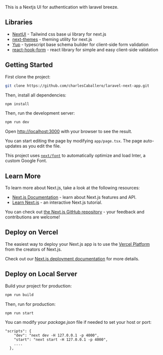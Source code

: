 This is a Nextjs UI for authentication with laravel breeze.

## Libraries

- [NextUI](https://nextui.org/docs/guide/installation) - Tailwind css base ui library for next.js <br>
- [next-themes](https://nextui.org/docs/guide/installation) - theming utility for next.js <br>
- [Yup](https://www.npmjs.com/package/yup) - typescript base schema builder for client-side form validation <br>
- [react-hook-form](https://react-hook-form.com/) - react library for simple and easy client-side validation<br>

## Getting Started

First clone the project:

```bash
git clone https://github.com/charlesCaballero/laravel-next-app.git
```

Then, install all dependencies:

```bash
npm install
```

Then, run the development server:

```bash
npm run dev
```

Open [http://localhost:3000](http://localhost:3000) with your browser to see the result.

You can start editing the page by modifying `app/page.tsx`. The page auto-updates as you edit the file.

This project uses [`next/font`](https://nextjs.org/docs/basic-features/font-optimization) to automatically optimize and load Inter, a custom Google Font.

## Learn More

To learn more about Next.js, take a look at the following resources:

- [Next.js Documentation](https://nextjs.org/docs) - learn about Next.js features and API.
- [Learn Next.js](https://nextjs.org/learn) - an interactive Next.js tutorial.

You can check out [the Next.js GitHub repository](https://github.com/vercel/next.js/) - your feedback and contributions are welcome!

## Deploy on Vercel

The easiest way to deploy your Next.js app is to use the [Vercel Platform](https://vercel.com/new?utm_medium=default-template&filter=next.js&utm_source=create-next-app&utm_campaign=create-next-app-readme) from the creators of Next.js.

Check out our [Next.js deployment documentation](https://nextjs.org/docs/deployment) for more details.

## Deploy on Local Server

Build your project for production:

```bash
npm run build
```

Then, run for production:

```bash
npm run start
```

You can modify your _package.json_ file if needed to set your host or port: <br>

```
"scripts": {
    "dev": "next dev -H 127.0.0.1 -p 4000",
    "start": "next start -H 127.0.0.1 -p 4000",
    ....
  },
```
